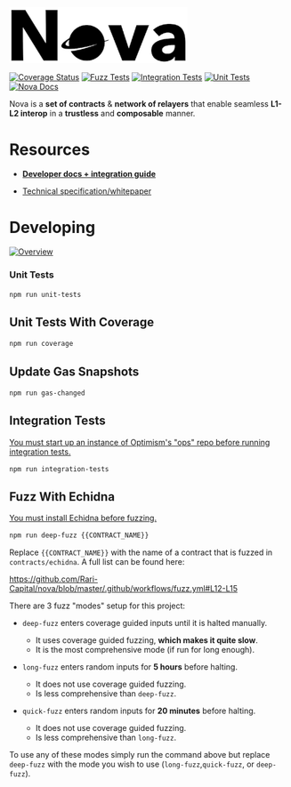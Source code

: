 <img width="320" src="/docs/images/white-bg-small.png" alt="Logo">

[![Coverage Status](https://coveralls.io/repos/github/Rari-Capital/nova/badge.svg?branch=master)](https://coveralls.io/github/Rari-Capital/nova?branch=master) [![Fuzz Tests](https://github.com/Rari-Capital/nova/actions/workflows/fuzz.yml/badge.svg)](https://github.com/Rari-Capital/nova/actions/workflows/fuzz.yml) [![Integration Tests](https://github.com/Rari-Capital/nova/actions/workflows/integration-tests.yml/badge.svg)](https://github.com/Rari-Capital/nova/actions/workflows/integration-tests.yml) [![Unit Tests](https://github.com/Rari-Capital/nova/actions/workflows/unit-tests.yml/badge.svg)](https://github.com/Rari-Capital/nova/actions/workflows/unit-tests.yml) [![Nova Docs](https://img.shields.io/badge/Developer%20Docs-up%20to%20date-31C151?labelColor=333941&logo=github&logoColor=949DA5)](https://docs.rari.capital/nova)

Nova is a **set of contracts** & **network of relayers** that enable seamless **L1-L2 interop** in a **trustless** and **composable** manner.

# Resources

- **[Developer docs + integration guide](https://docs.rari.capital/nova)**

- [Technical specification/whitepaper](/docs/spec.md)

# Developing

[![Overview](https://lucid.app/publicSegments/view/bcca1b62-7344-4c82-aa5c-3954daf46840/image.png)](https://lucid.app/lucidchart/dca3b0ad-26ed-42f8-a871-1b03b40a2395/view)

### Unit Tests

```bash
npm run unit-tests
```

## Unit Tests With Coverage

```bash
npm run coverage
```

## Update Gas Snapshots

```bash
npm run gas-changed
```

## Integration Tests

[You must start up an instance of Optimism's "ops" repo before running integration tests.](https://github.com/ethereum-optimism/optimism/tree/develop/ops)

```bash
npm run integration-tests
```

## Fuzz With Echidna

[You must install Echidna before fuzzing.](https://github.com/crytic/echidna#installation)

```bash
npm run deep-fuzz {{CONTRACT_NAME}}
```

Replace `{{CONTRACT_NAME}}` with the name of a contract that is fuzzed in `contracts/echidna`. A full list can be found here:

https://github.com/Rari-Capital/nova/blob/master/.github/workflows/fuzz.yml#L12-L15

There are 3 fuzz "modes" setup for this project:

- `deep-fuzz` enters coverage guided inputs until it is halted manually.

  - It uses coverage guided fuzzing, **which makes it quite slow**.
  - It is the most comprehensive mode (if run for long enough).

- `long-fuzz` enters random inputs for **5 hours** before halting.

  - It does not use coverage guided fuzzing.
  - Is less comprehensive than `deep-fuzz`.

- `quick-fuzz` enters random inputs for **20 minutes** before halting.

  - It does not use coverage guided fuzzing.
  - Is less comprehensive than `long-fuzz`.

To use any of these modes simply run the command above but replace `deep-fuzz` with the mode you wish to use (`long-fuzz`,`quick-fuzz`, or `deep-fuzz`).
